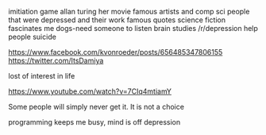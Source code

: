 imitiation game
allan turing
her movie
famous artists and comp sci people that were depressed and their work
famous quotes
science fiction fascinates me
dogs-need someone to listen
brain studies
/r/depression
help people
suicide

https://www.facebook.com/kvonroeder/posts/656485347806155
https://twitter.com/ItsDamiya

lost of interest in life

https://www.youtube.com/watch?v=7CIq4mtiamY

Some people will simply never get it. It is not a choice

programming keeps me busy, mind is off depression
